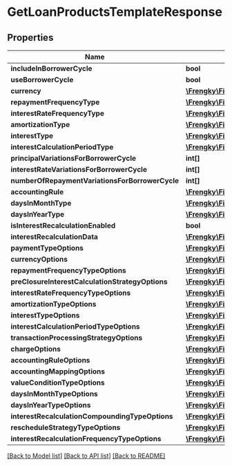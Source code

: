 # GetLoanProductsTemplateResponse

## Properties
Name | Type | Description | Notes
------------ | ------------- | ------------- | -------------
**includeInBorrowerCycle** | **bool** |  | [optional] 
**useBorrowerCycle** | **bool** |  | [optional] 
**currency** | [**\Frengky\Fineract\Model\GetLoanProductsTemplateCurrency**](GetLoanProductsTemplateCurrency.md) |  | [optional] 
**repaymentFrequencyType** | [**\Frengky\Fineract\Model\GetLoanProductsRepaymentTemplateFrequencyType**](GetLoanProductsRepaymentTemplateFrequencyType.md) |  | [optional] 
**interestRateFrequencyType** | [**\Frengky\Fineract\Model\GetLoanProductsInterestRateTemplateFrequencyType**](GetLoanProductsInterestRateTemplateFrequencyType.md) |  | [optional] 
**amortizationType** | [**\Frengky\Fineract\Model\GetLoanProductsAmortizationType**](GetLoanProductsAmortizationType.md) |  | [optional] 
**interestType** | [**\Frengky\Fineract\Model\GetLoanProductsInterestTemplateType**](GetLoanProductsInterestTemplateType.md) |  | [optional] 
**interestCalculationPeriodType** | [**\Frengky\Fineract\Model\GetLoansProductsInterestCalculationPeriodType**](GetLoansProductsInterestCalculationPeriodType.md) |  | [optional] 
**principalVariationsForBorrowerCycle** | **int[]** |  | [optional] 
**interestRateVariationsForBorrowerCycle** | **int[]** |  | [optional] 
**numberOfRepaymentVariationsForBorrowerCycle** | **int[]** |  | [optional] 
**accountingRule** | [**\Frengky\Fineract\Model\GetLoanProductsAccountingRule**](GetLoanProductsAccountingRule.md) |  | [optional] 
**daysInMonthType** | [**\Frengky\Fineract\Model\GetLoansProductsDaysInMonthTemplateType**](GetLoansProductsDaysInMonthTemplateType.md) |  | [optional] 
**daysInYearType** | [**\Frengky\Fineract\Model\GetLoanProductsDaysInYearTemplateType**](GetLoanProductsDaysInYearTemplateType.md) |  | [optional] 
**isInterestRecalculationEnabled** | **bool** |  | [optional] 
**interestRecalculationData** | [**\Frengky\Fineract\Model\GetLoanProductsInterestRecalculationTemplateData**](GetLoanProductsInterestRecalculationTemplateData.md) |  | [optional] 
**paymentTypeOptions** | [**\Frengky\Fineract\Model\GetLoanProductsPaymentTypeOptions[]**](GetLoanProductsPaymentTypeOptions.md) |  | [optional] 
**currencyOptions** | [**\Frengky\Fineract\Model\GetLoanProductsCurrencyOptions[]**](GetLoanProductsCurrencyOptions.md) |  | [optional] 
**repaymentFrequencyTypeOptions** | [**\Frengky\Fineract\Model\GetLoanProductsRepaymentTemplateFrequencyType[]**](GetLoanProductsRepaymentTemplateFrequencyType.md) |  | [optional] 
**preClosureInterestCalculationStrategyOptions** | [**\Frengky\Fineract\Model\GetLoanProductsPreClosureInterestCalculationStrategy[]**](GetLoanProductsPreClosureInterestCalculationStrategy.md) |  | [optional] 
**interestRateFrequencyTypeOptions** | [**\Frengky\Fineract\Model\GetLoanProductsInterestRateTemplateFrequencyType[]**](GetLoanProductsInterestRateTemplateFrequencyType.md) |  | [optional] 
**amortizationTypeOptions** | [**\Frengky\Fineract\Model\GetLoanProductsAmortizationType[]**](GetLoanProductsAmortizationType.md) |  | [optional] 
**interestTypeOptions** | [**\Frengky\Fineract\Model\GetLoanProductsInterestTemplateType[]**](GetLoanProductsInterestTemplateType.md) |  | [optional] 
**interestCalculationPeriodTypeOptions** | [**\Frengky\Fineract\Model\GetLoansProductsInterestCalculationPeriodType[]**](GetLoansProductsInterestCalculationPeriodType.md) |  | [optional] 
**transactionProcessingStrategyOptions** | [**\Frengky\Fineract\Model\GetLoanProductsTransactionProcessingStrategyOptions[]**](GetLoanProductsTransactionProcessingStrategyOptions.md) |  | [optional] 
**chargeOptions** | [**\Frengky\Fineract\Model\GetLoanProductsChargeOptions[]**](GetLoanProductsChargeOptions.md) |  | [optional] 
**accountingRuleOptions** | [**\Frengky\Fineract\Model\GetLoanProductsAccountingRule[]**](GetLoanProductsAccountingRule.md) |  | [optional] 
**accountingMappingOptions** | [**\Frengky\Fineract\Model\GetLoanProductsAccountingMappingOptions**](GetLoanProductsAccountingMappingOptions.md) |  | [optional] 
**valueConditionTypeOptions** | [**\Frengky\Fineract\Model\GetLoanProductsValueConditionTypeOptions[]**](GetLoanProductsValueConditionTypeOptions.md) |  | [optional] 
**daysInMonthTypeOptions** | [**\Frengky\Fineract\Model\GetLoansProductsDaysInMonthTemplateType[]**](GetLoansProductsDaysInMonthTemplateType.md) |  | [optional] 
**daysInYearTypeOptions** | [**\Frengky\Fineract\Model\GetLoanProductsInterestTemplateType[]**](GetLoanProductsInterestTemplateType.md) |  | [optional] 
**interestRecalculationCompoundingTypeOptions** | [**\Frengky\Fineract\Model\GetLoanProductsInterestRecalculationCompoundingType[]**](GetLoanProductsInterestRecalculationCompoundingType.md) |  | [optional] 
**rescheduleStrategyTypeOptions** | [**\Frengky\Fineract\Model\GetLoanProductsRescheduleStrategyType[]**](GetLoanProductsRescheduleStrategyType.md) |  | [optional] 
**interestRecalculationFrequencyTypeOptions** | [**\Frengky\Fineract\Model\GetLoanProductsInterestRecalculationCompoundingFrequencyType[]**](GetLoanProductsInterestRecalculationCompoundingFrequencyType.md) |  | [optional] 

[[Back to Model list]](../../README.md#documentation-for-models) [[Back to API list]](../../README.md#documentation-for-api-endpoints) [[Back to README]](../../README.md)

